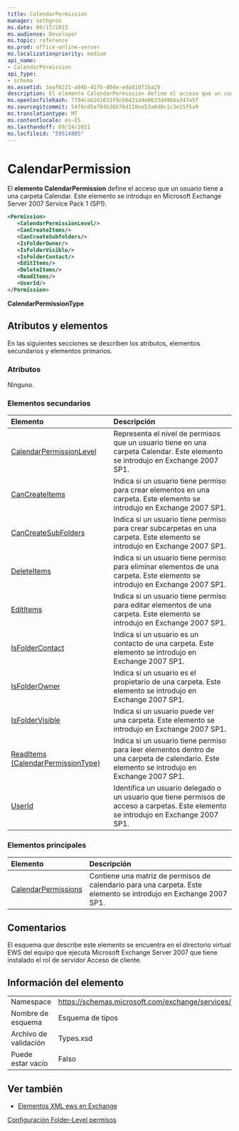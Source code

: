 ```yaml
---
title: CalendarPermission
manager: sethgros
ms.date: 09/17/2015
ms.audience: Developer
ms.topic: reference
ms.prod: office-online-server
ms.localizationpriority: medium
api_name:
- CalendarPermission
api_type:
- schema
ms.assetid: 3aafb221-a04b-41f6-804e-eda810f1ba28
description: El elemento CalendarPermission define el acceso que un usuario tiene a una carpeta Calendar. Este elemento se introdujo en Microsoft Exchange Server 2007 Service Pack 1 (SP1).
ms.openlocfilehash: 7794cab261653f8cb6421d4e0633d496ba347a5f
ms.sourcegitcommit: 54f6cd5a704b36b76d110ee53a6d6c1c3e15f5a9
ms.translationtype: MT
ms.contentlocale: es-ES
ms.lasthandoff: 09/24/2021
ms.locfileid: "59514805"
---
```

# <a name="calendarpermission"></a>CalendarPermission

El **elemento CalendarPermission** define el acceso que un usuario tiene a una carpeta Calendar. Este elemento se introdujo en Microsoft Exchange Server 2007 Service Pack 1 (SP1). 
  
```xml
<Permission>
   <CalendarPermissionLevel/>
   <CanCreateItems/>
   <CanCreateSubfolders/>
   <IsFolderOwner/>
   <IsFolderVisible/>
   <IsFolderContact/>
   <EditItems/>
   <DeleteItems/>
   <ReadItems/>
   <UserId/>
</Permission>
```

 **CalendarPermissionType**
## <a name="attributes-and-elements"></a>Atributos y elementos

En las siguientes secciones se describen los atributos, elementos secundarios y elementos primarios.
  
### <a name="attributes"></a>Atributos

Ninguno.
  
### <a name="child-elements"></a>Elementos secundarios

|**Elemento**|**Descripción**|
|:-----|:-----|
|[CalendarPermissionLevel](calendarpermissionlevel.md) <br/> |Representa el nivel de permisos que un usuario tiene en una carpeta Calendar. Este elemento se introdujo en Exchange 2007 SP1.  <br/> |
|[CanCreateItems](cancreateitems.md) <br/> |Indica si un usuario tiene permiso para crear elementos en una carpeta. Este elemento se introdujo en Exchange 2007 SP1.  <br/> |
|[CanCreateSubFolders](cancreatesubfolders.md) <br/> |Indica si un usuario tiene permiso para crear subcarpetas en una carpeta. Este elemento se introdujo en Exchange 2007 SP1.  <br/> |
|[DeleteItems](deleteitems.md) <br/> |Indica si un usuario tiene permiso para eliminar elementos de una carpeta. Este elemento se introdujo en Exchange 2007 SP1.  <br/> |
|[EditItems](edititems.md) <br/> |Indica si un usuario tiene permiso para editar elementos de una carpeta. Este elemento se introdujo en Exchange 2007 SP1.  <br/> |
|[IsFolderContact](isfoldercontact.md) <br/> |Indica si un usuario es un contacto de una carpeta. Este elemento se introdujo en Exchange 2007 SP1.  <br/> |
|[IsFolderOwner](isfolderowner.md) <br/> |Indica si un usuario es el propietario de una carpeta. Este elemento se introdujo en Exchange 2007 SP1.  <br/> |
|[IsFolderVisible](isfoldervisible.md) <br/> |Indica si un usuario puede ver una carpeta. Este elemento se introdujo en Exchange 2007 SP1.  <br/> |
|[ReadItems (CalendarPermissionType)](readitems-calendarpermissiontype.md) <br/> |Indica si un usuario tiene permiso para leer elementos dentro de una carpeta de calendario. Este elemento se introdujo en Exchange 2007 SP1.  <br/> |
|[UserId](userid.md) <br/> |Identifica un usuario delegado o un usuario que tiene permisos de acceso a carpetas. Este elemento se introdujo en Exchange 2007 SP1.  <br/> |
   
### <a name="parent-elements"></a>Elementos principales

|**Elemento**|**Descripción**|
|:-----|:-----|
|[CalendarPermissions](calendarpermissions.md) <br/> |Contiene una matriz de permisos de calendario para una carpeta. Este elemento se introdujo en Exchange 2007 SP1.  <br/> |
   
## <a name="remarks"></a>Comentarios

El esquema que describe este elemento se encuentra en el directorio virtual EWS del equipo que ejecuta Microsoft Exchange Server 2007 que tiene instalado el rol de servidor Acceso de cliente.
  
## <a name="element-information"></a>Información del elemento

|||
|:-----|:-----|
|Namespace  <br/> |https://schemas.microsoft.com/exchange/services/2006/types  <br/> |
|Nombre de esquema  <br/> |Esquema de tipos  <br/> |
|Archivo de validación  <br/> |Types.xsd  <br/> |
|Puede estar vacío  <br/> |Falso  <br/> |
   
## <a name="see-also"></a>Ver también



- [Elementos XML ews en Exchange](ews-xml-elements-in-exchange.md)


[Configuración Folder-Level permisos](https://msdn.microsoft.com/library/c7530e86-5112-401c-b10a-9c054ae59f07%28Office.15%29.aspx)

